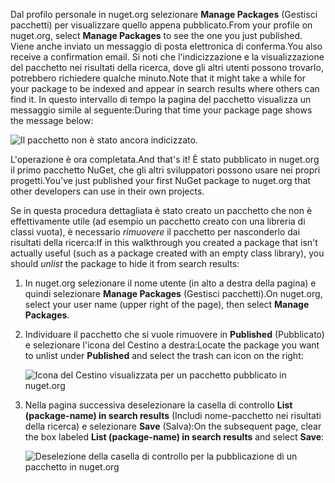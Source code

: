 <span data-ttu-id="3fbaa-101">Dal profilo personale in nuget.org selezionare **Manage Packages** (Gestisci pacchetti) per visualizzare quello appena pubblicato.</span><span class="sxs-lookup"><span data-stu-id="3fbaa-101">From your profile on nuget.org, select **Manage Packages** to see the one you just published.</span></span> <span data-ttu-id="3fbaa-102">Viene anche inviato un messaggio di posta elettronica di conferma.</span><span class="sxs-lookup"><span data-stu-id="3fbaa-102">You also receive a confirmation email.</span></span> <span data-ttu-id="3fbaa-103">Si noti che l'indicizzazione e la visualizzazione del pacchetto nei risultati della ricerca, dove gli altri utenti possono trovarlo, potrebbero richiedere qualche minuto.</span><span class="sxs-lookup"><span data-stu-id="3fbaa-103">Note that it might take a while for your package to be indexed and appear in search results where others can find it.</span></span> <span data-ttu-id="3fbaa-104">In questo intervallo di tempo la pagina del pacchetto visualizza un messaggio simile al seguente:</span><span class="sxs-lookup"><span data-stu-id="3fbaa-104">During that time your package page shows the message below:</span></span>

![Il pacchetto non è stato ancora indicizzato.](../media/QS_Create-03-NotIndexed.png)

<span data-ttu-id="3fbaa-107">L'operazione è ora completata.</span><span class="sxs-lookup"><span data-stu-id="3fbaa-107">And that's it!</span></span> <span data-ttu-id="3fbaa-108">È stato pubblicato in nuget.org il primo pacchetto NuGet, che gli altri sviluppatori possono usare nei propri progetti.</span><span class="sxs-lookup"><span data-stu-id="3fbaa-108">You've just published your first NuGet package to nuget.org that other developers can use in their own projects.</span></span>

<span data-ttu-id="3fbaa-109">Se in questa procedura dettagliata è stato creato un pacchetto che non è effettivamente utile (ad esempio un pacchetto creato con una libreria di classi vuota), è necessario *rimuovere* il pacchetto per nasconderlo dai risultati della ricerca:</span><span class="sxs-lookup"><span data-stu-id="3fbaa-109">If in this walkthrough you created a package that isn't actually useful (such as a package created with an empty class library), you should *unlist* the package to hide it from search results:</span></span>

1. <span data-ttu-id="3fbaa-110">In nuget.org selezionare il nome utente (in alto a destra della pagina) e quindi selezionare **Manage Packages** (Gestisci pacchetti).</span><span class="sxs-lookup"><span data-stu-id="3fbaa-110">On nuget.org, select your user name (upper right of the page), then select **Manage Packages**.</span></span>

1. <span data-ttu-id="3fbaa-111">Individuare il pacchetto che si vuole rimuovere in **Published** (Pubblicato) e selezionare l'icona del Cestino a destra:</span><span class="sxs-lookup"><span data-stu-id="3fbaa-111">Locate the package you want to unlist under **Published** and select the trash can icon on the right:</span></span>

    ![Icona del Cestino visualizzata per un pacchetto pubblicato in nuget.org](../media/qs_create-vs-03-trash-can.png)

1. <span data-ttu-id="3fbaa-113">Nella pagina successiva deselezionare la casella di controllo **List (package-name) in search results** (Includi nome-pacchetto nei risultati della ricerca) e selezionare **Save** (Salva):</span><span class="sxs-lookup"><span data-stu-id="3fbaa-113">On the subsequent page, clear the box labeled **List (package-name) in search results** and select **Save**:</span></span>

    ![Deselezione della casella di controllo per la pubblicazione di un pacchetto in nuget.org](../media/qs_create-vs-04-unlist.png)